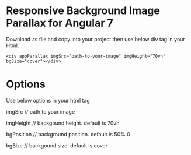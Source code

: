 # Responsive Background Image Parallax for Angular 7

Download .ts file and copy into your project then use below div tag in your Html.

`<div appParallax imgSrc="path-to-your-image" imgHeight="70vh" bgSize="cover"></div>`


# Options
Use below options in your html tag

imgSrc // path to your image

imgHeight // backgound height. default is 70vh

bgPosition // background position. default is 50% 0

bgSize // backgound size. default is cover

